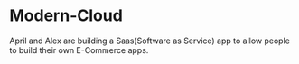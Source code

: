 # Modern-Cloud
April and Alex are building a Saas(Software as Service) app to allow people to build their own E-Commerce apps.

